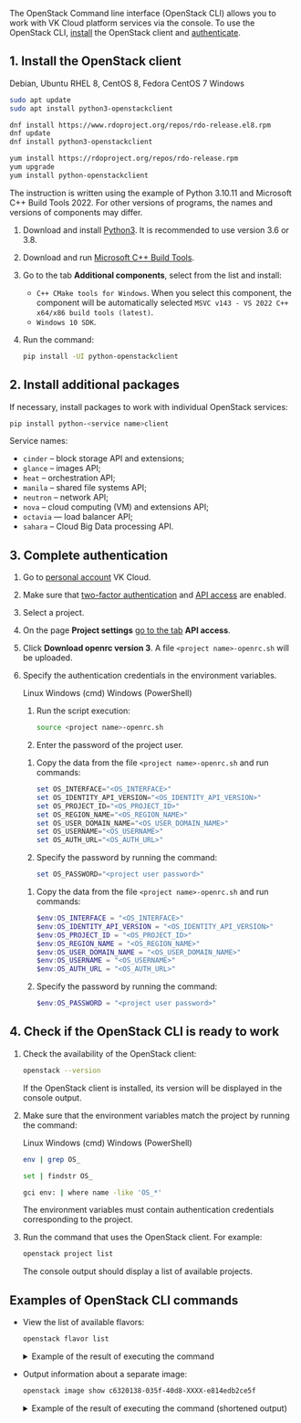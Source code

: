 The OpenStack Command line interface (OpenStack CLI) allows you to work with VK Cloud platform services via the console. To use the OpenStack CLI, [install](#1-install-the-openstack-client) the OpenStack client and [authenticate](#3_complete_authentication).

## 1. Install the OpenStack client

<tabs>
<tablist>
<tab>Debian, Ubuntu</tab>
<tab>RHEL 8, CentOS 8, Fedora</tab>
<tab>CentOS 7</tab>
<tab>Windows</tab>
</tablist>
<tabpanel>

```bash
sudo apt update
sudo apt install python3-openstackclient 
```

</tabpanel>
<tabpanel>

```bash
dnf install https://www.rdoproject.org/repos/rdo-release.el8.rpm
dnf update
dnf install python3-openstackclient
```

</tabpanel>
<tabpanel>

```bash
yum install https://rdoproject.org/repos/rdo-release.rpm
yum upgrade
yum install python-openstackclient
```

</tabpanel>
<tabpanel>

The instruction is written using the example of Python 3.10.11 and Microsoft C++ Build Tools 2022. For other versions of programs, the names and versions of components may differ.

1. Download and install [Python3](https://www.python.org/downloads/windows/). It is recommended to use version 3.6 or 3.8.
2. Download and run [Microsoft C++ Build Tools](https://visualstudio.microsoft.com/ru/visual-cpp-build-tools/).
3. Go to the tab **Additional components**, select from the list and install:

   - `C++ CMake tools for Windows`. When you select this component, the component will be automatically selected `MSVC v143 - VS 2022 C++ x64/x86 build tools (latest)`.
   - `Windows 10 SDK`.

1. Run the command:

   ```bash
   pip install -UI python-openstackclient
   ```

</tabpanel>
</tabs>

## 2. Install additional packages

If necessary, install packages to work with individual OpenStack services:

```bash
pip install python-<service name>client
```

Service names:

- `cinder` – block storage API and extensions;
- `glance` – images API;
- `heat` – orchestration API;
- `manila` – shared file systems API;
- `neutron` – network API;
- `nova` – cloud computing (VM) and extensions API;
- `octavia` — load balancer API;
- `sahara` – Cloud Big Data processing API.

## 3. Complete authentication

1. Go to [personal account](https://mcs.mail.ru/app/en) VK Cloud.
1. Make sure that [two-factor authentication](/en/base/account/instructions/account-manage/manage-2fa) and [API access](/en/manage/tools-for-using-services/rest-api/enable-api) are enabled.
3. Select a project.
4. On the page **Project settings** [go to the tab](https://mcs.mail.ru/app/project/keys/) **API access**.
5. Click **Download openrc version 3**. A file `<project name>-openrc.sh` will be uploaded.
6. Specify the authentication credentials in the environment variables.

   <tabs>
   <tablist>
   <tab>Linux</tab>
   <tab>Windows (cmd)</tab>
   <tab>Windows (PowerShell)</tab>
   </tablist>
   <tabpanel>

   1. Run the script execution:

      ```bash
      source <project name>-openrc.sh
      ```

   2. Enter the password of the project user.

   </tabpanel>
   <tabpanel>

   1. Copy the data from the file `<project name>-openrc.sh` and run commands:

      ```powershell
      set OS_INTERFACE="<OS_INTERFACE>"
      set OS_IDENTITY_API_VERSION="<OS_IDENTITY_API_VERSION>"
      set OS_PROJECT_ID="<OS_PROJECT_ID>"
      set OS_REGION_NAME="<OS_REGION_NAME>"
      set OS_USER_DOMAIN_NAME="<OS_USER_DOMAIN_NAME>"
      set OS_USERNAME="<OS_USERNAME>"
      set OS_AUTH_URL="<OS_AUTH_URL>"
      ```

   2. Specify the password by running the command:

      ```powershell
      set OS_PASSWORD="<project user password>"
      ```

   </tabpanel>
   <tabpanel>

   1. Copy the data from the file `<project name>-openrc.sh` and run commands:

      ```powershell
      $env:OS_INTERFACE = "<OS_INTERFACE>"
      $env:OS_IDENTITY_API_VERSION = "<OS_IDENTITY_API_VERSION>"
      $env:OS_PROJECT_ID = "<OS_PROJECT_ID>"
      $env:OS_REGION_NAME = "<OS_REGION_NAME>"
      $env:OS_USER_DOMAIN_NAME = "<OS_USER_DOMAIN_NAME>"
      $env:OS_USERNAME = "<OS_USERNAME>"
      $env:OS_AUTH_URL = "<OS_AUTH_URL>"
      ```

   2. Specify the password by running the command:

      ```powershell
      $env:OS_PASSWORD = "<project user password>"
      ```

   </tabpanel>
   </tabs>

## 4. Check if the OpenStack CLI is ready to work

1. Check the availability of the OpenStack client:

   ```bash
   openstack --version
   ```

   If the OpenStack client is installed, its version will be displayed in the console output.

2. Make sure that the environment variables match the project by running the command:

   <tabs>
   <tablist>
   <tab>Linux</tab>
   <tab>Windows (cmd)</tab>
   <tab>Windows (PowerShell)</tab>
   </tablist>
   <tabpanel>

   ```bash
   env | grep OS_
   ```

   </tabpanel>
   <tabpanel>

   ```bash
   set | findstr OS_
   ```
   </tabpanel>
   <tabpanel>

   ```bash
   gci env: | where name -like 'OS_*'
   ```

   </tabpanel>
   </tabs>

   The environment variables must contain authentication credentials corresponding to the project.

3. Run the command that uses the OpenStack client. For example:

   ```bash
   openstack project list
   ```

   The console output should display a list of available projects.

## Examples of OpenStack CLI commands

- View the list of available flavors:

   ```bash
   openstack flavor list
   ```

   <details>
   <summary>Example of the result of executing the command</summary>

   ```bash
   +--------------------------------------+-------------------+-------+------+-----------+-------+-----------+
   | ID                                   | Name              |   RAM | Disk | Ephemeral | VCPUs | Is Public |
   +--------------------------------------+-------------------+-------+------+-----------+-------+-----------+
   | 09dc3eb9-fc46-44b1-8928-acd42f723747 | Standard-4-12     | 12288 |    0 |         0 |     4 | True      |
   | 12dc66d3-828c-4495-a5ca-ea1710c33174 | Advanced-12-24    | 24576 |    0 |         0 |    12 | True      |
   | 19b38715-48cd-495b-9391-4c4e9d424518 | Basic-1-2-40      |  2048 |   40 |         0 |     1 | True      |
   | 25ae869c-be29-4840-8e12-99e046d2dbd4 | Basic-1-2-20      |  2048 |   20 |         0 |     1 | True      |
   | 283fa444-8d59-4e83-b6f4-90613c52a5a4 | Advanced-8-16-100 | 16384 |  100 |         0 |     8 | True      |
   | 2c7c3f57-b5a4-4139-af7d-d5f05d70c703 | Standard-6-24     | 24576 |    0 |         0 |     6 | True      |
   | 4e115a9b-0ac2-440d-a120-95cf130d63c7 | Standard-2-2      |  2048 |    0 |         0 |     2 | True      |
   ```

   </details>

- Output information about a separate image:

   ```bash
   openstack image show c6320138-035f-40d8-XXXX-e814edb2ce5f
   ```

   <details>
   <summary>Example of the result of executing the command (shortened output)</summary>

    ```
    +------------------+------------------------------------------------------+
    | Field            | Value                                                |
    +------------------+------------------------------------------------------+
    | checksum         | 896ea37e28d82a548cedf1e0aa92XXXX                     |
    | container_format | bare                                                 |
    | created_at       | 2023-03-29T14:06:44Z                                 |
    | disk_format      | raw                                                  |
    | file             | /v2/images/c6320138-035f-40d8-XXXX-e814edb2ce5f/file |
    | id               | c6320138-035f-40d8-XXXX-e814edb2ce5f                 |
    | min_disk         | 0                                                    |
    | min_ram          | 0                                                    |
    | name             | Alt-Linux-P9-Starter-Kit                             |
    | owner            | b5b7ffd4ef0547e5b222f44555dfXXXX                     |
    | properties       | base_image_ref='1a8aa332-d8ef-4c40-XXXX-cade8b59aea3'|
    | protected        | False                                                |
    | schema           | /v2/schemas/image                                    |
    | size             | 1653604352                                           |
    | status           | active                                               |
    | tags             |                                                      |
    | updated_at       | 2023-03-29T14:08:15Z                                 |
    | visibility       | private                                              |
    +------------------+------------------------------------------------------+
    ```

   </details>
